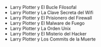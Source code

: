 * Larry Plotter y El Bucle Filosofal
* Larry Plotter y La Clave Secreta del Wifi
* Larry Plotter y El Prisionero del Firewall
* Larry Plotter y El Malware de Fuego
* Larry Plotter y La Orden Unix
* Larry Plotter y El Misterio del Hacker
* Larry Plotter y Los Commits de la Muerte
